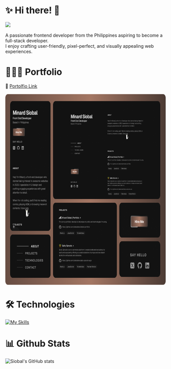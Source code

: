 # ✨ Hi there! 👋

![](https://komarev.com/ghpvc/?username=siobaldev&color=a47764)

A passionate frontend developer from the Philippines aspiring to become a full-stack developer. <br /> I enjoy crafting user-friendly, pixel-perfect, and visually appealing web experiences.

# 👨🏻‍💻 Portfolio

<div>
  🔗
  <a href="https://www.linkedin.com/in/minard-siobal-dev/">
     Portolfio Link
  </a>
</div>
<br />
<img src="images/Porfolio-Bento-Grid.png" width="800px" height="600px">

# 🛠️ Technologies

[![My Skills](https://skillicons.dev/icons?i=nextjs,react,tailwind,js,nodejs,html,css,sass,git,figma,cs,mysql&perline=6)](https://skillicons.dev)

# 📊 Github Stats

![Siobal's GitHub stats](https://github-readme-stats.vercel.app/api?username=siobaldev&show_icons=true&theme=codeSTACKr)

<!---
br0wnrecluse/br0wnrecluse is a ✨ special ✨ repository because its `README.md` (this file) appears on your GitHub profile.
You can click the Preview link to take a look at your changes.
--->
